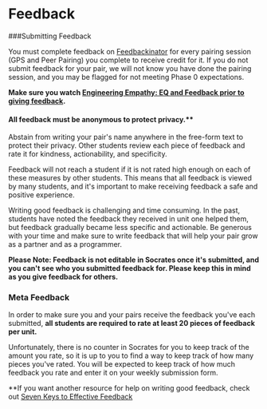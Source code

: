# Feedback

###Submitting Feedback

You must complete feedback on [Feedbackinator](https://socrates.devbootcamp.com/feedback) for every pairing session (GPS and Peer Pairing) you complete to receive credit for it. If you do not submit feedback for your pair, we will not know you have done the pairing session, and you may be flagged for not meeting Phase 0 expectations. 

**Make sure you watch [Engineering Empathy: EQ and Feedback prior to giving feedback](http://vimeo.com/76762772).**

#### All feedback must be anonymous to protect privacy.** 
Abstain from writing your pair's name anywhere in the free-form text to protect their privacy. Other students review each piece of feedback and rate it for kindness, actionability, and specificity.  

Feedback will not reach a student if it is not rated high enough on each of these measures by other students. This means that all feedback is viewed by many students, and it's important to make receiving feedback a safe and positive experience. 

Writing good feedback is challenging and time consuming. In the past, students have noted the feedback they received in unit one helped them, but feedback gradually became less specific and actionable. Be generous with your time and make sure to write feedback that will help your pair grow as a partner and as a programmer. 

**Please Note: Feedback is not editable in Socrates once it's submitted, and you can't see who you submitted feedback for. Please keep this in mind as you give feedback for others.** 


### Meta Feedback

In order to make sure you and your pairs receive the feedback you've each submitted, **all students are required to rate at least 20 pieces of feedback per unit.** 

Unfortunately, there is no counter in Socrates for you to keep track of the amount you rate, so it is up to you to find a way to keep track of how many pieces you've rated. You will be expected to keep track of how much feedback you rate and enter it on your weekly submission form. 

**If you want another resource for help on writing good feedback, check out [Seven Keys to Effective Feedback](http://www.ascd.org/publications/educational-leadership/sept12/vol70/num01/Seven-Keys-to-Effective-Feedback.aspx)


